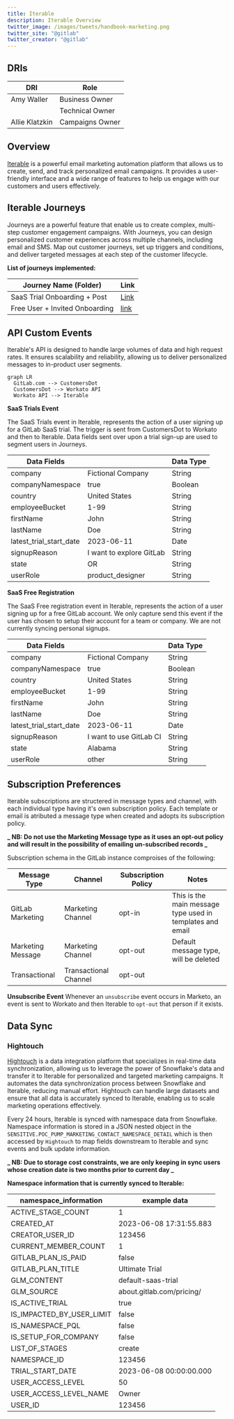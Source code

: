 ```yaml
---
title: Iterable
description: Iterable Overview
twitter_image: /images/tweets/handbook-marketing.png
twitter_site: "@gitlab"
twitter_creator: "@gitlab"
---
```



## DRIs

| DRI            | Role            |
| -------------- | --------------- |
| Amy Waller     | Business Owner  |
|  | Technical Owner |
| Allie Klatzkin | Campaigns Owner |

## Overview

[Iterable](https://iterable.com/) is a powerful email marketing automation platform that allows us to create, send, and track personalized email campaigns. It provides a user-friendly interface and a wide range of features to help us engage with our customers and users effectively.

## Iterable Journeys

Journeys are a powerful feature that enable us to create complex, multi-step customer engagement campaigns. With Journeys, you can design personalized customer experiences across multiple channels, including email and SMS. Map out customer journeys, set up triggers and conditions, and deliver targeted messages at each step of the customer lifecycle.

**List of journeys implemented:**

| Journey Name   (Folder)       | Link                                                                                    |
| --------------------- | --------------------------------------------------------------------------------------- |
| SaaS Trial Onboarding + Post  | [Link](https://app.iterable.com/workflows/361081/edit?mode=beta&workflowType=Published) |
| Free User + Invited Onboarding| [link](https://app.iterable.com/workflows?folderId=68331&page=1)|

## API Custom Events

Iterable's API is designed to handle large volumes of data and high request rates. It ensures scalability and reliability, allowing us to deliver personalized messages to in-product user segments.

```mermaid
graph LR
  GitLab.com --> CustomersDot
  CustomersDot --> Workato API
  Workato API --> Iterable
```

**SaaS Trials Event**

The SaaS Trials event in Iterable, represents the action of a user signing up for a GitLab SaaS trial. The trigger is sent from CustomersDot to Workato and then to Iterable. Data fields sent over upon a trial sign-up are used to segment users in Journeys.

| Data Fields             |                          | Data Type |
| ----------------------- | ------------------------ | --------- |
| company                 | Fictional Company        | String    |
| companyNamespace        | true                     | Boolean   |
| country                 | United States            | String    |
| employeeBucket          | 1-99                     | String    |
| firstName               | John                     | String    |
| lastName                | Doe                      | String    |
| latest_trial_start_date | 2023-06-11               | Date      |
| signupReason            | I want to explore GitLab | String    |
| state                   | OR                       | String    |
| userRole                | product_designer         | String    |

**SaaS Free Registration**

The SaaS Free registration event in Iterable, represents the action of a user signing up for a free GitLab account. We only capture send this event if the user has chosen to setup their account for a team or company. We are not currently syncing personal signups.

| Data Fields             |                         | Data Type |
| ----------------------- | ----------------------- | --------- |
| company                 | Fictional Company       | String    |
| companyNamespace        | true                    | Boolean   |
| country                 | United States           | String    |
| employeeBucket          | 1-99                    | String    |
| firstName               | John                    | String    |
| lastName                | Doe                     | String    |
| latest_trial_start_date | 2023-06-11              | Date      |
| signupReason            | I want to use GitLab CI | String    |
| state                   | Alabama                 | String    |
| userRole                | other                   | String    |

## Subscription Preferences

Iterable subscriptions are structered in message types and channel, with each individual type having it's own subscription policy. Each template or email is atributed a message type when created and adopts its subscription policy.

**_ NB: Do not use the Marketing Message type as it uses an opt-out policy and will result in the possibility of emailing un-subscribed records _**

Subscription schema in the GitLab instance comproises of the following:

| Message Type      | Channel               | Subscription Policy | Notes                                                     |
| ----------------- | --------------------- | ------------------- | --------------------------------------------------------- |
| GitLab Marketing  | Marketing Channel     | opt-in              | This is the main message type used in templates and email |
| Marketing Message | Marketing Channel     | opt-out             | Default message type, will be deleted                     |
| Transactional     | Transactional Channel | opt-out             |                                                           |

**Unsubscribe Event**
Whenever an `unsubscribe` event occurs in Marketo, an event is sent to Workato and then Iterable to `opt-out` that person if it exists.

## Data Sync

### Hightouch

[Hightouch](/handbook/marketing/marketing-operations/hightouch/) is a data integration platform that specializes in real-time data synchronization, allowing us to leverage the power of Snowflake's data and transfer it to Iterable for personalized and targeted marketing campaigns. It automates the data synchronization process between Snowflake and Iterable, reducing manual effort. Hightouch can handle large datasets and ensure that all data is accurately synced to Iterable, enabling us to scale marketing operations effectively.

Every 24 hours, Iterable is synced with namespace data from Snowflake. Namespace information is stored in a JSON nested object in the `SENSITIVE.POC_PUMP_MARKETING_CONTACT_NAMESPACE_DETAIL` which is then accessed by `Hightouch` to map fields downstream to Iterable and sync events and bulk update information.

**_ NB: Due to storage cost constraints, we are only keeping in sync users whose creation date is two months prior to current day _**

**Namespace information that is currently synced to Iterable:**

| namespace_information     |  example data             |
| ------------------------- | ------------------------- |
| ACTIVE_STAGE_COUNT        | 1                         |
| CREATED_AT                | 2023-06-08 17:31:55.883   |
| CREATOR_USER_ID           | 123456                    |
| CURRENT_MEMBER_COUNT      | 1                         |
| GITLAB_PLAN_IS_PAID       | false                     |
| GITLAB_PLAN_TITLE         | Ultimate Trial            |
| GLM_CONTENT               | default-saas-trial        |
| GLM_SOURCE                | about.gitlab.com/pricing/ |
| IS_ACTIVE_TRIAL           | true                      |
| IS_IMPACTED_BY_USER_LIMIT | false                     |
| IS_NAMESPACE_PQL          | false                     |
| IS_SETUP_FOR_COMPANY      | false                     |
| LIST_OF_STAGES            | create                    |
| NAMESPACE_ID              | 123456                    |
| TRIAL_START_DATE          | 2023-06-08 00:00:00.000   |
| USER_ACCESS_LEVEL         | 50                        |
| USER_ACCESS_LEVEL_NAME    | Owner                     |
| USER_ID                   | 123456                    |
